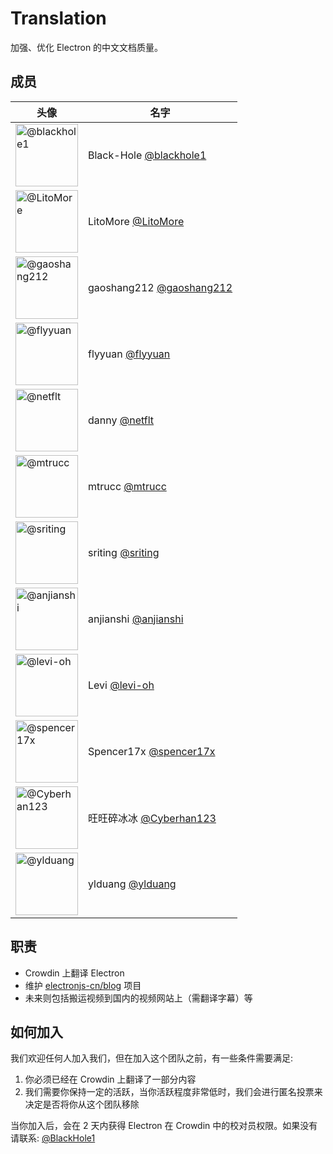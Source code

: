 # Translation

加强、优化 Electron 的中文文档质量。

## 成员

<!-- prettier-ignore -->
| 头像 | 名字 |
| --- | --- |
| <img src="https://github.com/blackhole1.png" width=100 alt="@blackhole1"> | Black-Hole [@blackhole1](https://github.com/blackhole1) |
| <img src="https://github.com/LitoMore.png" width=100 alt="@LitoMore"> | LitoMore [@LitoMore](https://github.com/LitoMore) |
| <img src="https://github.com/gaoshang212.png" width=100 alt="@gaoshang212"> | gaoshang212 [@gaoshang212](https://github.com/gaoshang212) |
| <img src="https://github.com/flyyuan.png" width=100  alt="@flyyuan"> | flyyuan [@flyyuan](https://github.com/flyyuan) |
| <img src="https://github.com/netflt.png" width=100  alt="@netflt"> | danny [@netflt](https://github.com/netflt) |
| <img src="https://github.com/mtrucc.png" width=100  alt="@mtrucc"> | mtrucc [@mtrucc](https://github.com/mtrucc) |
| <img src="https://github.com/sriting.png" width=100  alt="@sriting"> | sriting [@sriting](https://github.com/sriting) |
| <img src="https://github.com/anjianshi.png" width=100  alt="@anjianshi"> | anjianshi [@anjianshi](https://github.com/anjianshi) |
| <img src="https://github.com/levi-oh.png" width=100  alt="@levi-oh"> | Levi [@levi-oh](https://github.com/levi-oh) |
| <img src="https://github.com/spencer17x.png" width=100  alt="@spencer17x"> | Spencer17x [@spencer17x](https://github.com/spencer17x) |
| <img src="https://github.com/Cyberhan123.png" width=100  alt="@Cyberhan123"> | 旺旺碎冰冰 [@Cyberhan123](https://github.com/Cyberhan123) |
| <img src="https://github.com/ylduang.png" width=100  alt="@ylduang"> | ylduang [@ylduang](https://github.com/ylduang) |

## 职责

- Crowdin 上翻译 Electron
- 维护 [electronjs-cn/blog](https://github.com/electronjs-cn/blog) 项目
- 未来则包括搬运视频到国内的视频网站上（需翻译字幕）等

## 如何加入

我们欢迎任何人加入我们，但在加入这个团队之前，有一些条件需要满足:

1. 你必须已经在 Crowdin 上翻译了一部分内容
2. 我们需要你保持一定的活跃，当你活跃程度非常低时，我们会进行匿名投票来决定是否将你从这个团队移除

当你加入后，会在 2 天内获得 Electron 在 Crowdin 中的校对员权限。如果没有请联系: [@BlackHole1](https://github.com/BlackHole1)
